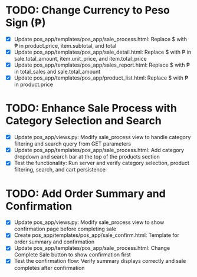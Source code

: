 # TODO: Change Currency to Peso Sign (₱)

- [x] Update pos_app/templates/pos_app/sale_process.html: Replace $ with ₱ in product.price, item.subtotal, and total
- [x] Update pos_app/templates/pos_app/sale_detail.html: Replace $ with ₱ in sale.total_amount, item.unit_price, and item.total_price
- [x] Update pos_app/templates/pos_app/sales_report.html: Replace $ with ₱ in total_sales and sale.total_amount
- [x] Update pos_app/templates/pos_app/product_list.html: Replace $ with ₱ in product.price

# TODO: Enhance Sale Process with Category Selection and Search

- [x] Update pos_app/views.py: Modify sale_process view to handle category filtering and search query from GET parameters
- [x] Update pos_app/templates/pos_app/sale_process.html: Add category dropdown and search bar at the top of the products section
- [x] Test the functionality: Run server and verify category selection, product filtering, search, and cart persistence

# TODO: Add Order Summary and Confirmation

- [x] Update pos_app/views.py: Modify sale_process view to show confirmation page before completing sale
- [x] Create pos_app/templates/pos_app/sale_confirm.html: Template for order summary and confirmation
- [x] Update pos_app/templates/pos_app/sale_process.html: Change Complete Sale button to show confirmation first
- [x] Test the confirmation flow: Verify summary displays correctly and sale completes after confirmation
